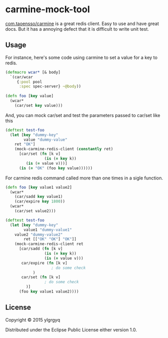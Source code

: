 # carmine-mock-tool

[com.taoensso/carmine](https://github.com/ptaoussanis/carmine) is a great redis client. Easy to use and have great docs. But it has a annoying defect that it is difficult to write unit test.

## Usage

For instance, here's some code using carmine to set a value for a key to redis.
```clojure
(defmacro wcar* [& body]
  `(car/wcar
     {:pool pool
      :spec spec-server} ~@body))
	   
(defn foo [key value]
  (wcar*
    (car/set key value)))
```

And, you can mock car/set and test the parameters passed to car/set like this
```clojure
(deftest test-foo
  (let [key "dummy-key"
        value "dummy-value"
	ret "OK"]
    (mock-carmine-redis-client (constantly ret)
      [car/set (fn [k v]
      	         (is (= key k))
		 (is (= value v)))]
      (is (= "OK" (foo key value))))))
```

For carmine redis command called more than one times in a sigle function. 
```clojure
(defn foo [key value1 value2]
  (wcar*
    (car/sadd key value1)
    (car/expire key 1800))
  (wcar*
    (car/set value2)))

(deftest test-foo
  (let [key "dummy-key"
        value1 "dummy-value1"
	value2 "dummy-value2"
        ret [["OK" "OK"] "OK"]]
    (mock-carmine-redis-client ret
      [car/sadd (fn [k v]
                 (is (= key k))
                 (is (= value v)))
       car/expire (fn [k v]
                    ; do some check
		    )
       car/set (fn [k v]
                 ; do some check
		 )]
      (foo key value1 value2))))
```

## License

Copyright © 2015 ylgrgyq

Distributed under the Eclipse Public License either version 1.0.
